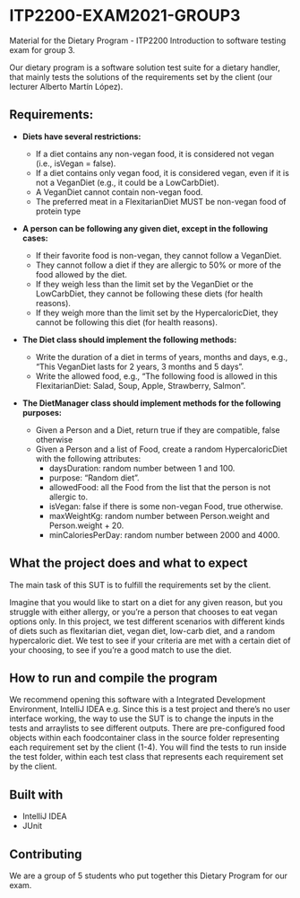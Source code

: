# ITP2200-EXAM2021-GROUP3

Material for the Dietary Program - ITP2200 Introduction to software testing exam for group 3.

Our dietary program is a software solution test suite for a dietary handler, that mainly tests the solutions of the requirements set by the client (our lecturer Alberto Martín López).

## Requirements:

* **Diets have several restrictions:**
    * If a diet contains any non-vegan food, it is considered not vegan (i.e., isVegan = false).
    * If a diet contains only vegan food, it is considered vegan, even if it is not a VeganDiet (e.g., it could be a LowCarbDiet).
    * A VeganDiet cannot contain non-vegan food.
    * The preferred meat in a FlexitarianDiet MUST be non-vegan food of protein type
    
* **A person can be following any given diet, except in the following cases:**
    * If their favorite food is non-vegan, they cannot follow a VeganDiet.
    * They cannot follow a diet if they are allergic to 50% or more of the food allowed by the diet.
    * If they weigh less than the limit set by the VeganDiet or the LowCarbDiet, they cannot be following these diets (for health reasons).
    * If they weigh more than the limit set by the HypercaloricDiet, they cannot be following this diet (for health reasons).
    
* **The Diet class should implement the following methods:**
    * Write the duration of a diet in terms of years, months and days, e.g., “This VeganDiet lasts for 2 years, 3 months and 5 days”.
    * Write the allowed food, e.g., “The following food is allowed in this FlexitarianDiet: Salad, Soup, Apple, Strawberry, Salmon”.
    
* **The DietManager class should implement methods for the following purposes:**
    * Given a Person and a Diet, return true if they are compatible, false otherwise
    * Given a Person and a list of Food, create a random HypercaloricDiet with the following attributes:
        * daysDuration: random number between 1 and 100.
        * purpose: “Random diet”.
        * allowedFood: all the Food from the list that the person is not allergic to.
        * isVegan: false if there is some non-vegan Food, true otherwise.
        * maxWeightKg: random number between Person.weight and Person.weight + 20.
        * minCaloriesPerDay: random number between 2000 and 4000.


## What the project does and what to expect

The main task of this SUT is to fulfill the requirements set by the client.

Imagine that you would like to start on a diet for any given reason, but you struggle with either allergy, or you’re a person that chooses to eat vegan options only. In this project, we test different scenarios with different kinds of diets such as flexitarian diet, vegan diet, low-carb diet, and a random hypercaloric diet.
We test to see if your criteria are met with a certain diet of your choosing, to see if you’re a good match to use the diet. 


## How to run and compile the program
We recommend opening this software with a Integrated Development Environment, IntelliJ IDEA e.g.
Since this is a test project and there’s no user interface working, the way to use the SUT is to change the inputs in the tests and arraylists to see different outputs. 
There are pre-configured food objects within each foodcontainer class in the source folder representing each requirement set by the client (1-4).
You will find the tests to run inside the test folder, within each test class that represents each requirement set by the client.

## Built with
   * IntelliJ IDEA
   * JUnit

## Contributing
We are a group of 5 students who put together this Dietary Program for our exam.

